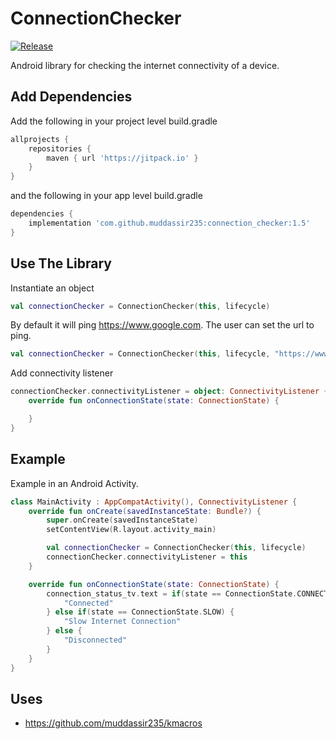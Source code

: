 # ConnectionChecker

[![Release](https://jitpack.io/v/muddassir235/connection_checker.svg?style=flat-square)](https://jitpack.io/#muddassir235/connection_checker/)

Android library for checking the internet connectivity of a device.

## Add Dependencies
Add the following in your project level build.gradle
```groovy
allprojects {
    repositories {
        maven { url 'https://jitpack.io' }
    }
}
```
and the following in your app level build.gradle
```groovy
dependencies {
    implementation 'com.github.muddassir235:connection_checker:1.5'
}
```

## Use The Library

Instantiate an object
```kotlin
val connectionChecker = ConnectionChecker(this, lifecycle) 
```
By default it will ping https://www.google.com. The user can set the url to ping.
```kotlin
val connectionChecker = ConnectionChecker(this, lifecycle, "https://www.site.url") 
```

Add connectivity listener
```kotlin
connectionChecker.connectivityListener = object: ConnectivityListener {
    override fun onConnectionState(state: ConnectionState) {

    }
}
```

## Example
Example in an Android Activity.
```kotlin
class MainActivity : AppCompatActivity(), ConnectivityListener {
    override fun onCreate(savedInstanceState: Bundle?) {
        super.onCreate(savedInstanceState)
        setContentView(R.layout.activity_main)

        val connectionChecker = ConnectionChecker(this, lifecycle)
        connectionChecker.connectivityListener = this
    }

    override fun onConnectionState(state: ConnectionState) {
        connection_status_tv.text = if(state == ConnectionState.CONNECTED) {
            "Connected"
        } else if(state == ConnectionState.SLOW) {
            "Slow Internet Connection"
        } else {
            "Disconnected"
        }
    }
}
```

## Uses
* https://github.com/muddassir235/kmacros
